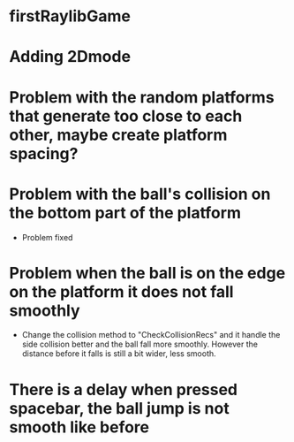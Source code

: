 # firstRaylibGame

# Adding 2Dmode

# Problem with the random platforms that generate too close to each other, maybe create platform spacing?

# Problem with the ball's collision on the bottom part of the platform
- Problem fixed

# Problem when the ball is on the edge on the platform it does not fall smoothly
- Change the collision method to "CheckCollisionRecs" and it handle the side collision better and the ball fall more smoothly. However the distance before it falls is still a bit wider, less smooth. 

# There is a delay when pressed spacebar, the ball jump is not smooth like before